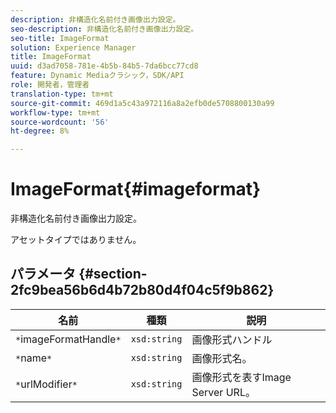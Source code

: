 ```yaml
---
description: 非構造化名前付き画像出力設定。
seo-description: 非構造化名前付き画像出力設定。
seo-title: ImageFormat
solution: Experience Manager
title: ImageFormat
uuid: d3ad7058-781e-4b5b-84b5-7da6bcc77cd8
feature: Dynamic Mediaクラシック，SDK/API
role: 開発者，管理者
translation-type: tm+mt
source-git-commit: 469d1a5c43a972116a8a2efb0de5708800130a99
workflow-type: tm+mt
source-wordcount: '56'
ht-degree: 8%

---
```



# ImageFormat{#imageformat}

非構造化名前付き画像出力設定。

アセットタイプではありません。

## パラメータ {#section-2fc9bea56b6d4b72b80d4f04c5f9b862}

| 名前 | 種類 | 説明 |
|---|---|---|
| `*`imageFormatHandle`*` | `xsd:string` | 画像形式ハンドル |
| `*`name`*` | `xsd:string` | 画像形式名。 |
| `*`urlModifier`*` | `xsd:string` | 画像形式を表すImage Server URL。 |

